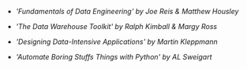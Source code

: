 - *'Fundamentals of Data Engineering' by Joe Reis & Matthew Housley*

- *'The Data Warehouse Toolkit' by Ralph Kimball & Margy Ross*

- *'Designing Data-Intensive Applications' by Martin Kleppmann*

- *'Automate Boring Stuffs Things with Python' by AL Sweigart*
